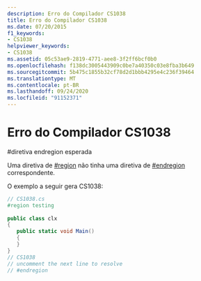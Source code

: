 ```yaml
---
description: Erro do Compilador CS1038
title: Erro do Compilador CS1038
ms.date: 07/20/2015
f1_keywords:
- CS1038
helpviewer_keywords:
- CS1038
ms.assetid: 05c53ae9-2819-4771-aee8-3f2ff6bcf0b0
ms.openlocfilehash: f138dc3005443909c0be7a40350c03e8fba3b649
ms.sourcegitcommit: 5b475c1855b32cf78d2d1bbb4295e4c236f39464
ms.translationtype: MT
ms.contentlocale: pt-BR
ms.lasthandoff: 09/24/2020
ms.locfileid: "91152371"
---
```

# <a name="compiler-error-cs1038"></a>Erro do Compilador CS1038

\#diretiva endregion esperada  
  
 Uma diretiva de [#region](../language-reference/preprocessor-directives/preprocessor-region.md) não tinha uma diretiva de [#endregion](../language-reference/preprocessor-directives/preprocessor-endregion.md) correspondente.  
  
 O exemplo a seguir gera CS1038:  
  
```csharp  
// CS1038.cs  
#region testing  
  
public class clx  
{  
   public static void Main()  
   {  
   }  
}  
// CS1038  
// uncomment the next line to resolve  
// #endregion  
```
